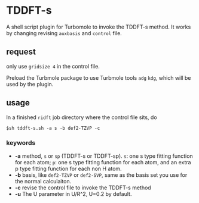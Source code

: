 # TDDFT-s
A shell script plugin for Turbomole to invoke the TDDFT-s method. It works by changing revising `auxbasis` and `control` file.
## request
only use `gridsize 4` in the control file.

Preload the Turbmole package to use Turbmole tools `adg` `kdg`, which will be used by the plugin.

## usage
In a finished `ridft` job directory where the control file sits, do 
```
$sh tddft-s.sh -a s -b def2-TZVP -c 
```
### keywords
- **-a** method, `s` or `sp` (TDDFT-s or TDDFT-sp). `s`: one s type fitting function for each atom; `p`: one s type fitting function for each atom, and an extra p type fitting function for each non H atom.
- **-b** basis, like `def2-TZVP` or `def2-SVP`, same as the basis set you use for the normal calculaiton.
- **-c** revise the control file to invoke the TDDFT-s method
- **-u** The U parameter in U/R^2, U=0.2 by default. 
